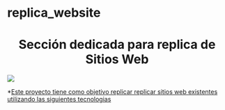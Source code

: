 # replica_website

<h1 align="center">Sección dedicada para replica de Sitios Web</h1>

<p align="left">
<img src="https://img.shields.io/badge/STATUS-EN%20DESARROLLO-green">
</p>

*[Este proyecto tiene como objetivo replicar replicar sitios web existentes utilizando las siguientes tecnologias](#descripción-del-proyecto)

    